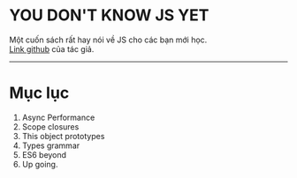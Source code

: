 # YOU DON'T KNOW JS YET
Một cuốn sách rất hay nói về JS cho các bạn mới học. <br>
[Link github](https://github.com/getify/You-Dont-Know-JS) của tác giả. <br> <hr>

# Mục lục <br>
1. Async Performance<br>
1. Scope closures<br>
1. This object prototypes<br>
1. Types grammar<br>
1. ES6 beyond<br>
1. Up going.<br>
